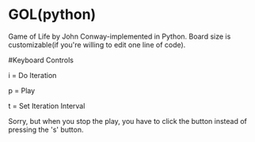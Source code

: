 # GOL(python)
Game of Life by John Conway-implemented in Python. Board size is customizable(if you're willing to edit one line of code).

#Keyboard Controls

i = Do Iteration

p = Play

t = Set Iteration Interval

Sorry, but when you stop the play, you have to click the button instead of pressing the 's' button.

